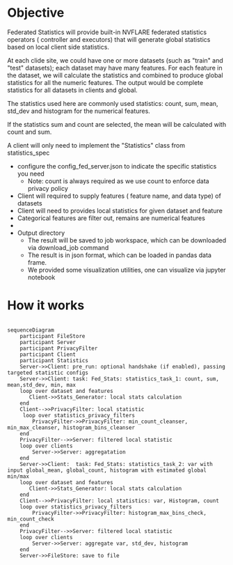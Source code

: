 # Objective
Federated Statistics will provide built-in NVFLARE federated statistics operators ( controller and executors) that 
will generate global statistics based on local client side statistics.

At each clide site, we could have one or more datasets (such as "train" and "test" datasets); each dataset may have many 
features. For each feature in the dataset, we will calculate the statistics and combined to produce 
global statistics for all the numeric features. The output would be complete statistics for all datasets in clients and global.    

The statistics used here are commonly used statistics: count, sum, mean, std_dev and histogram for the numerical features. 

If the statistics sum and count are selected, the mean will be calculated with count and sum. 

A client will only need to implement the "Statistics" class from statistics_spec 

* configure the config_fed_server.json to indicate the specific statistics you need
  * Note: count is always required as we use count to enforce data privacy policy
* Client will required to supply features ( feature name, and data type) of datasets 
* Client will need to provides local statistics for given dataset and feature
* Categorical features are filter out, remains are numerical features
* 
* Output directory
  * The result will be saved to job workspace, which can be downloaded via download_job command 
  * The result is in json format, which can be loaded in pandas data frame. 
  * We provided some visualization utilities, one can visualize via jupyter notebook

# How it works

```mermaid
 
sequenceDiagram
    participant FileStore
    participant Server
    participant PrivacyFilter
    participant Client
    participant Statistics
    Server->>Client: pre_run: optional handshake (if enabled), passing targeted statistic configs
    Server->>Client: task: Fed_Stats: statistics_task_1: count, sum, mean,std_dev, min, max 
    loop over dataset and features
       Client->>Stats_Generator: local stats calculation
    end
    Client-->>PrivacyFilter: local statistic
     loop over statistics_privacy_filters
        PrivacyFilter->>PrivacyFilter: min_count_cleanser, min_max_cleanser, histogram_bins_cleanser
    end
    PrivacyFilter-->>Server: filtered local statistic
    loop over clients
        Server->>Server: aggregatation
    end
    Server->>Client:  task: Fed_Stats: statistics_task_2: var with input global_mean, global_count, histogram with estimated global min/max
    loop over dataset and features
       Client->>Stats_Generator: local stats calculation
    end
    Client-->>PrivacyFilter: local statistics: var, Histogram, count
    loop over statistics_privacy_filters
        PrivacyFilter->>PrivacyFilter: histogram_max_bins_check, min_count_check
    end
    PrivacyFilter-->>Server: filtered local statistic    
    loop over clients
        Server->>Server: aggregate var, std_dev, histogram
    end
    Server->>FileStore: save to file
```

```
